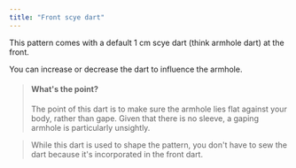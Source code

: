 ```yaml
---
title: "Front scye dart"
---
```


This pattern comes with a default 1 cm scye dart (think armhole dart) at the front.

You can increase or decrease the dart to influence the armhole.

> #### What's the point?
>
> The point of this dart is to make sure the armhole lies flat against your body, rather than gape.
> Given that there is no sleeve, a gaping armhole is particularly unsightly.

> While this dart is used to shape the pattern, you don't have to sew the dart because it's incorporated in the front dart.




